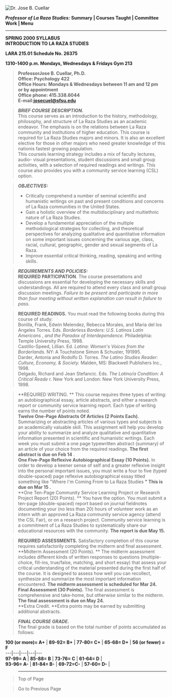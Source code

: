   
![Dr. Jose B. Cuellar](images/titlebar.gif)  
  
**_Professor of La Raza Studies:_**    **Summary  |  Courses Taught  |
Committee Work  |  Menu**  
  

* * *



**SPRING 2000 SYLLABUS**  
**INTRODUCTION TO LA RAZA STUDIES**

**LARA 215.01   Schedule No. 26375**

**1310-1400 p.m. Mondays, Wednesdays & Fridays    Gym 213**

> **ProfessorJose B. Cuellar, Ph.D.  
>  Office: Psychology 422**  
>  **Office Hours: Mondays & Wednesdays between 11 am and 12 pm**  
>  **or by appointment**  
>  **Office phone: 415.338.6044**  
>  **E-mail:josecuel@sfsu.edu**

  


> **_BRIEF COURSE DESCRIPTION._**  
>  This course serves as an introduction to the history, methodology,
philosophy, and structure of La Raza Studies as an academic endeavor.   The
emphasis is on the relations between La Raza community and institutions of
higher education.  This course is required for La Raza Studies majors and
minors.  It is also an excellent elective for those in other majors who need
greater knowledge of this nationis fastest growing population.  
>  This courseis learning strategy includes a mix of faculty lectures, audio-
visual presentations, student discussions and small group activities, with a
selection of required readings and writings.  This course also provides you
with a community service learning (CSL) option.

>

> **_OBJECTIVES:_**  
>  * Critically comprehend a number of seminal scientific and humanistic
writings on past and present conditions and concerns of La Raza communities in
the United States.  
>  * Gain a holistic overview of the multidisciplinary and multiethnic nature
of La Raza Studies.  
>  * Develop a fundamental appreciation of the multiple methodological
strategies for collecting, and theoretical perspectives for analyzing
qualitative and quantitative information on some important issues concerning
the various age, class, racial, cultural, geographic, gender and sexual
segments of La Raza.  
>  * Improve essential critical thinking, reading, speaking and writing
skills.

>

> **_REQUIREMENTS AND POLICIES:_**  
>  **REQUIRED PARTICIPATION**.    The course presentations and discussions are
essential for developing the necessary skills and understandings.  All are
required to attend every class and small group discussion meetings. _Failure
to be present and participate in more than four meeting without written
explanation can result in failure to pass._

> **REQUIRED READINGS.**   You must read the following books during this
course of study:  
>  Bonilla, Frank, Edwin Melendez, Rebecca Morales, and Maria del los Angeles
Torres.  Eds.  _Borderless Borders: U.S. Latinos Latin Americans_ , _and the
Paradox of Interdependence._   Philadelphia:  Temple University Press, 1998.  
>  Castillo-Speed, Lillian.  Ed. _Latina: Women's Voices from the
Borderlands_.    NY:  A Touchstone Simon & Schuster, 191995.  
>  Darder, Antonia and Rodolfo D. Torres.  _The Latino Studies Reader:
Culture, Economy, & Society._  Malden, MS: Blackwell Publishers Inc., 1998.  
>  Delgado, Richard and Jean Stefancic.  Eds.  _The Latino/a Condition: A
Critical Reade_ r.   New York and London: New York University Press, 1998.

>

> **REQUIRED WRITING.  ** This course requires three types of writing: an
autobiographical essay, article abstracts, and either a research report or
community service learning report.  Each type of writing earns the number of
points noted.  
>  **Twelve One-Page Abstracts Of Articles (2 Points Each).**   Summarizing or
abstracting articles of various types and subjects is an academically valuable
skill.  This assignment will help you develop your ability to summarize and
analyze qualitative and quantitative information presented in scientific and
humanistic writings.  Each week you must submit a one page typewritten
abstract (summary) of an article of your choice from the required readings.
**The first abstract is due on Feb 14** .  
>  **One Five-Page Reflexive Autobiographical Essay (10 Points).**   In order
to develop a keener sense of self and a greater reflexive insight into the
personal important issues, you must write a four to five (typed double-spaced)
page reflexive autobiographical essay titled something like "Where I'm Coming
From to La Raza Studies **"   This is due on Mar 15 .**  
>  **One Ten-Page Community Service Learning Project or Research Project
Report (20) Points).  ** You have the option.  You must submit a ten-page
(double-spaced) report based on journal fieldnotes documenting your (no less
than 20) hours of volunteer work as an intern with an approved La Raza
community service agency (attend the CSL Fair), or on a research project.
Community service learning is a commitment of La Raza Studies to
systematically share our educational resources with the community. **The
report is due May 15.**

> **REQUIRED ASSESSMENTS.**   Satisfactory completion of this course requires
satisfactorily completing the midterm and final assessment.  
>  **Midterm Assessment (20 Points).  ** The midterm assessment includes
different kinds of written responses to questions (multiple-choice, fill-ins,
true/false, matching, and short essay) that assess your critical understanding
of the material presented during the first half of the course. It is designed
to assess how well you can recollect, synthesize and summarize the most
important information encountered.  **The midterm assessment is scheduled for
Mar 24.**  
>  **Final Assessment (30 Points).**   The final assessment is comprehensive
and take-home, but otherwise similar to the midterm. **The final assessment is
due on May 24.**  
>  **Extra Credit.   **Extra points may be earned by submitting additional
abstracts.

>

> **_FINAL COURSE GRADE._**  
>  The final grade is based on the total number of points accumulated as
follows:

  
  **100 (or more)= A+** | **89-92= B+** | **77-80= C+** | **65-68= D+** | **56
(or fewer) = F**  
---|---|---|---|---  
**97-99= A** | **85-88= B** | **73-76= C** | **61-64= D** |  
**93-96= A-** | **81-84= B-** | **69-72=C-** | **57-60= D-** |  
  
  

>  

> * * *

>

>  
>

> Top of Page

>

> Go to Previous Page

>

>  
>

>

>> >  
>

>  
>  
>  

